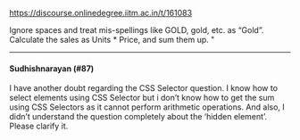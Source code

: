 https://discourse.onlinedegree.iitm.ac.in/t/161083

Ignore spaces and treat mis-spellings like GOLD, gold, etc. as “Gold”. Calculate the sales as Units * Price, and sum them up. "</p><hr>

<h4>Sudhishnarayan (#87)</h4>
<p>I have another doubt regarding the CSS Selector question. I know how to select elements using CSS Selector but i don’t know how to get the sum using CSS Selectors as it cannot perform arithmetic operations. And also, I didn’t understand the question completely about the ‘hidden element’. Please clarify it.